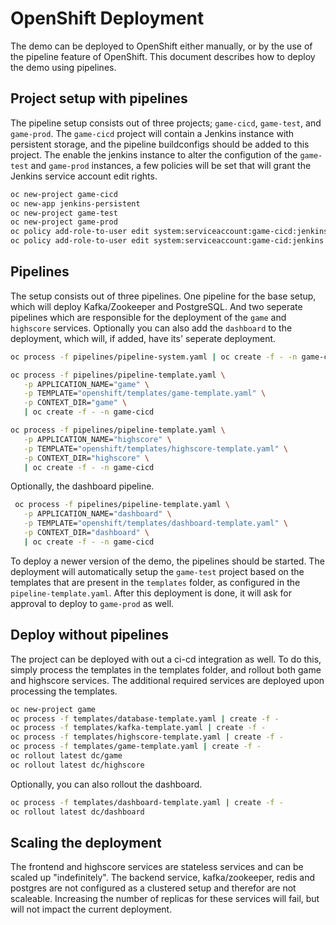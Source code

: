 # OpenShift Deployment

The demo can be deployed to OpenShift either manually, or by the use of the
pipeline feature of OpenShift. This document describes how to deploy the demo
using pipelines.

## Project setup with pipelines

The pipeline setup consists out of three projects; `game-cicd`, `game-test`,
and `game-prod`. The `game-cicd` project will contain a Jenkins instance with
persistent storage, and the pipeline buildconfigs should be added to this
project. The enable the jenkins instance to alter the configution of the
`game-test` and `game-prod` instances, a few policies will be set that will
grant the Jenkins service account edit rights.

```bash
oc new-project game-cicd
oc new-app jenkins-persistent
oc new-project game-test
oc new-project game-prod
oc policy add-role-to-user edit system:serviceaccount:game-cicd:jenkins -n game-test
oc policy add-role-to-user edit system:serviceaccount:game-cid:jenkins -n game-prod
```

## Pipelines

The setup consists out of three pipelines. One pipeline for the base setup,
which will deploy Kafka/Zookeeper and PostgreSQL. And two seperate pipelines
which are responsible for the deployment of the `game` and `highscore` services.
Optionally you can also add the `dashboard` to the deployment, which will, if
added, have its' seperate deployment.

```bash
oc process -f pipelines/pipeline-system.yaml | oc create -f - -n game-cicd
```

```bash
oc process -f pipelines/pipeline-template.yaml \
   -p APPLICATION_NAME="game" \
   -p TEMPLATE="openshift/templates/game-template.yaml" \
   -p CONTEXT_DIR="game" \
   | oc create -f - -n game-cicd
```

```bash
oc process -f pipelines/pipeline-template.yaml \
   -p APPLICATION_NAME="highscore" \
   -p TEMPLATE="openshift/templates/highscore-template.yaml" \
   -p CONTEXT_DIR="highscore" \
   | oc create -f - -n game-cicd
```

Optionally, the dashboard pipeline.
```bash
 oc process -f pipelines/pipeline-template.yaml \
   -p APPLICATION_NAME="dashboard" \
   -p TEMPLATE="openshift/templates/dashboard-template.yaml" \
   -p CONTEXT_DIR="dashboard" \
   | oc create -f - -n game-cicd
```

To deploy a newer version of the demo, the pipelines should be started. The
deployment will automatically setup the `game-test` project based on the
templates that are present in the `templates` folder, as configured in the
`pipeline-template.yaml`. After this deployment is done, it will ask for
approval to deploy to `game-prod` as well.

## Deploy without pipelines

The project can be deployed with out a ci-cd integration as well. To do this,
simply process the templates in the templates folder, and rollout both game and
highscore services. The additional required services are deployed upon
processing the templates.

```bash
oc new-project game
oc process -f templates/database-template.yaml | create -f -
oc process -f templates/kafka-template.yaml | create -f -
oc process -f templates/highscore-template.yaml | create -f -
oc process -f templates/game-template.yaml | create -f -
oc rollout latest dc/game
oc rollout latest dc/highscore
```

Optionally, you can also rollout the dashboard.

```bash
oc process -f templates/dashboard-template.yaml | create -f -
oc rollout latest dc/dashboard
```

## Scaling the deployment

The frontend and highscore services are stateless services and can be scaled
up "indefinitely". The backend service, kafka/zookeeper, redis and postgres are
not configured as a clustered setup and therefor are not scaleable. Increasing
the number of replicas for these services will fail, but will not impact the
current deployment.

